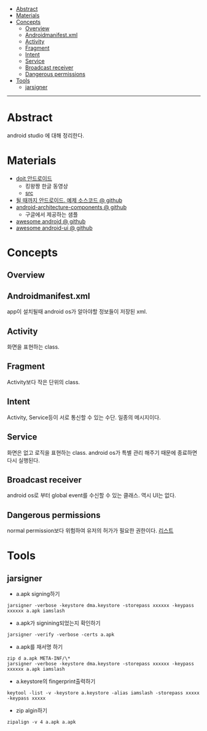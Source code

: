 - [Abstract](#abstract)
- [Materials](#materials)
- [Concepts](#concepts)
    - [Overview](#overview)
    - [Androidmanifest.xml](#androidmanifestxml)
    - [Activity](#activity)
    - [Fragment](#fragment)
    - [Intent](#intent)
    - [Service](#service)
    - [Broadcast receiver](#broadcast-receiver)
    - [Dangerous permissions](#dangerous-permissions)
- [Tools](#tools)
    - [jarsigner](#jarsigner)

-------------------------------------------------------------------------------

# Abstract

android studio 에 대해 정리한다.

# Materials

* [doit 안드로이드](https://www.youtube.com/playlist?list=PLG7te9eYUi7sq701GghpoSKe-jbkx9NIF)
  * 킹왕짱 한글 동영상
  * [src](http://147.46.109.80:9090/board/board-list.do?boardId=doitandroid)
* [될 때까지 안드로이드. 예제 소스코드 @ github](https://github.com/junsuk5/android-first-book)
* [android-architecture-components @ github](https://github.com/googlesamples/android-architecture-components)
  * 구글에서 제공하는 샘플
* [awesome android @ github](https://github.com/JStumpp/awesome-android)
* [awesome android-ui @ github](https://github.com/wasabeef/awesome-android-ui)

# Concepts

## Overview

## Androidmanifest.xml

app이 설치될때 android os가 알아야할 정보들이 저장된 xml.

## Activity

화면을 표현하는 class.

## Fragment

Activity보다 작은 단위의 class.

## Intent

Activity, Service등이 서로 통신할 수 있는 수단. 일종의 메시지이다.

## Service

화면은 없고 로직을 표현하는 class. android os가 특별 관리 해주기
때문에 종료하면 다시 실행된다.

## Broadcast receiver

android os로 부터 global event를 수신할 수 있는 클래스. 역시 UI는
없다.

## Dangerous permissions

normal permission보다 위험하여 유저의 허가가 필요한 권한이다. 
[리스트](https://developer.android.com/guide/topics/permissions/overview.html#permission-groups)

# Tools

## jarsigner

* a.apk signing하기

```
jarsigner -verbose -keystore dma.keystore -storepass xxxxxx -keypass xxxxxx a.apk iamslash
```

* a.apk가 signining되었는지 확인하기

```
jarsigner -verify -verbose -certs a.apk
```

* a.apk를 재서명 하기

```
zip d a.apk META-INF/\*
jarsigner -verbose -keystore dma.keystore -storepass xxxxxx -keypass xxxxxx a.apk iamslash
```

* a.keystore의 fingerprint출력하기

```
keytool -list -v -keystore a.keystore -alias iamslash -storepass xxxxx -keypass xxxxx
```

* zip algin하기

```
zipalign -v 4 a.apk a.apk
```
